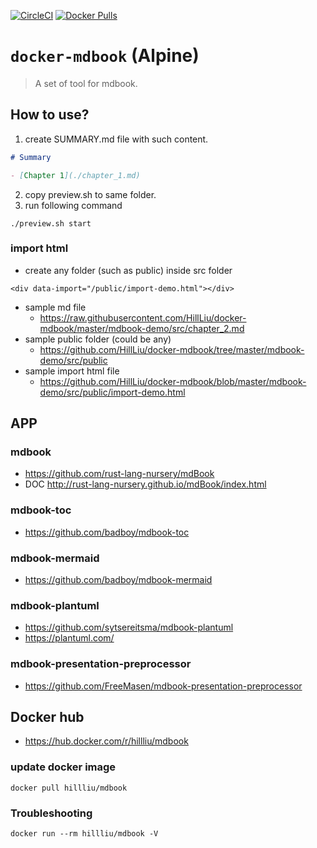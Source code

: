 [![CircleCI](https://circleci.com/gh/HillLiu/docker-mdbook/tree/main.svg?style=svg)](https://circleci.com/gh/HillLiu/docker-mdbook/tree/main)
[![Docker Pulls](https://img.shields.io/docker/pulls/hillliu/mdbook.svg)](https://hub.docker.com/r/hillliu/mdbook)

# `docker-mdbook` (Alpine)

> A set of tool for mdbook. 

## How to use?
1. create SUMMARY.md file with such content.
```markdown
# Summary

- [Chapter 1](./chapter_1.md)
```
2. copy preview.sh to same folder.
3. run following command
```
./preview.sh start
```

### import html
   * create any folder (such as public) inside src folder
```
<div data-import="/public/import-demo.html"></div>
```
   * sample md file
      * https://raw.githubusercontent.com/HillLiu/docker-mdbook/master/mdbook-demo/src/chapter_2.md
   * sample public folder (could be any)
      * https://github.com/HillLiu/docker-mdbook/tree/master/mdbook-demo/src/public
   * sample import html file
      * https://github.com/HillLiu/docker-mdbook/blob/master/mdbook-demo/src/public/import-demo.html
   

## APP
### mdbook
   * https://github.com/rust-lang-nursery/mdBook
   * DOC http://rust-lang-nursery.github.io/mdBook/index.html
### mdbook-toc
   * https://github.com/badboy/mdbook-toc
### mdbook-mermaid
   * https://github.com/badboy/mdbook-mermaid
### mdbook-plantuml
   * https://github.com/sytsereitsma/mdbook-plantuml
   * https://plantuml.com/
### mdbook-presentation-preprocessor 
   * https://github.com/FreeMasen/mdbook-presentation-preprocessor 

## Docker hub
   * https://hub.docker.com/r/hillliu/mdbook
### update docker image
```
docker pull hillliu/mdbook
```
### Troubleshooting
```
docker run --rm hillliu/mdbook -V
```
